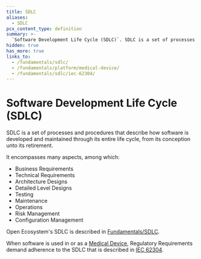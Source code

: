 ```yaml
---
title: SDLC
aliases:
  - SDLC
pcx_content_type: definition
summary: >-
  `Software Development Life Cycle (SDLC)`. SDLC is a set of processes and procedures that describe how software is developed and maintained through its entire life cycle, from its conception unto its retirement.
hidden: true
has_more: true
links_to:
  - /fundamentals/sdlc/
  - /fundamentals/platform/medical-device/
  - /fundamentals/sdlc/iec-62304/
---
```


# Software Development Life Cycle (SDLC)

SDLC is a set of processes and procedures that describe how software is developed and maintained through its entire life cycle, from its conception unto its retirement.

It encompasses many aspects, among which:

- Business Requirements
- Technical Requirements
- Architecture Designs
- Detailed Level Designs
- Testing
- Maintenance
- Operations
- Risk Management
- Configuration Management

Open Ecosystem's SDLC is described in [Fundamentals/SDLC](/fundamentals/sdlc/).

When software is used in or as a [Medical Device](/fundamentals/platform/medical-device/), Regulatory Requirements demand adherence to the SDLC that is described in [IEC 62304](/fundamentals/sdlc/iec-62304/).

